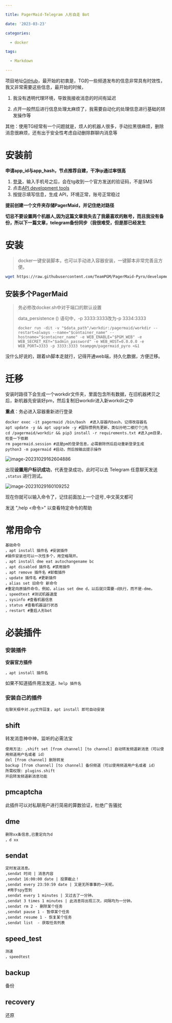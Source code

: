 ```yaml
---

title: PagerMaid-Telegram 人形自走 Bot 

date: '2023-03-23'

categories:

  - docker

tags:

  - Markdown

---
```


项目地址[GitHub](https://github.com/TeamPGM/PagerMaid-Pyro)，最开始的初衷是，TG的一些频道发布的信息非常具有时效性，我又非常需要这些信息，最开始的时候，

1. 我没有透明代理环境，导致我接收消息的时间有延迟

2. 点开一般然后进行信息处理太麻烦了，我需要自动化的处理信息进行基础的转发操作等

   

其他：使用TG经常有一个问题就是，烦人的机器人很多，手动拉黑很麻烦，删除消息很麻烦，还有出于安全性考虑自动删除群聊内消息等



# 安装前

**申请app_id与app_hash，节点推荐自建，干净ip通过率很高**

1. [登录](https://my.telegram.org/auth)，输入手机号之后，会在tg收到一个官方发送的验证码，不是SMS
2. 点击[API development tools](https://my.telegram.org/apps)
3. 按提示填写信息，生成 API，环境正常，账号正常稳过

**提前创建一个文件夹存储PagerMaid，并记住绝对路径**

**切忌不要设置两个机器人,因为这篇文章我失去了我最喜欢的账号，而且我没有备份，所以下一篇文章，telegram备份同步（我很难受，但是那已经发生**

# 安装

> docker一键安装脚本，也可以手动进入容器安装，一键脚本非常完善且方便。

```bash
wget https://raw.githubusercontent.com/TeamPGM/PagerMaid-Pyro/development/utils/docker.sh -O docker.sh && chmod +x docker.sh && bash docker.sh
```

## 安装多个PagerMaid

> 务必修改docker.sh中对于端口的默认设置
>
> data_persistence () 语句中，-p 3333:3333改为-p 3334:3333
>
> ```
> docker run -dit -v "$data_path"/workdir:/pagermaid/workdir --restart=always --name="$container_name" --hostname="$container_name" -e WEB_ENABLE="$PGM_WEB" -e WEB_SECRET_KEY="$admin_password" -e WEB_HOST=0.0.0.0 -e WEB_PORT=3333 -p 3333:3333 teampgm/pagermaid_pyro <&1
> ```

没什么好说的，跟着sh脚本走就行，记得开通web端，持久化数据，方便迁移。

# 迁移

安装时路径下会生成一个workdir文件夹，里面包含所有数据，在旧机器拷贝之后，新机器先安装好pm，然后复制旧workdir进入新workdir之中

**重点**：务必进入容器重新进行登录

```
docker exec -it pagermaid /bin/bash  #进入容器内bash，记得改容器名
apt update -y && apt upgrade -y #国际惯例先更新，类似孙吧二楼打个🦶先
cd /pagermaid/workdir && pip3 install -r requirements.txt #进入pm目录，检查一下依赖
rm pagermaid.session #这是pm的登录信息，必需删除然后启动重新登录生成
python3 -m pagermaid #启动，然后按输出提示操作
```

![image-20231029162604886](http://easyimage.muzi.studio/i/2023/10/29/qw4ni4-0.png)

出现**设置用户标识成功**，代表登录成功，此时可以去 Telegram 任意聊天发送 `,status` 进行测试。



![image-20231029160109252](http://easyimage.muzi.studio/i/2023/10/29/qh9odj-0.png)

现在你就可以输入命令了，记住前面加上一个逗号`,`中文英文都可

发送 ",help <命令>" 以查看特定命令的帮助

# 常用命令

```
基础命令
，apt install 插件名 #安装插件
#插件安装也可以一次性多个，用空格隔开。
，apt install dme eat autochangename bc
，apt disabled 插件名 #禁用插件
，apt remove 插件名 #卸载插件
，update 插件名 #更新插件
，alias set 旧命令 新命令 
#重定向原插件命令，例如，alias set dme d，以后就只需要-d执行，而不是-dme。
，speedtest #测试机器速度
，sysinfo #查看机器信息
，status #查看机器运行状态
，restart #重启人形bot
```

# 必装插件

### 安装插件

**安装官方插件**

```
，apt install 插件名
```

如果不知道插件用法发送`，help 插件名`

### 安装自己的插件

```
在聊天框中对.py文件回复，apt install 即可自动安装
```

## shift

转发消息神中神，监听的必需法宝

```
使用方法: ,shift set [from channel] [to channel] 自动转发频道新消息（可以使用频道用户名或者 id）
del [from channel] 删除转发
backup [from channel] [to channel] 备份频道（可以使用频道用户名或者 id）
所需权限: plugins.shift
开启转发频道新消息功能
```

## pmcaptcha

此插件可以对私聊用户进行简易的算数验证，杜绝广告骚扰

## dme

```
删除xx条信息,已重定向为d
，d xx
```

## sendat 

```
定时发送消息。
,sendat 时间 | 消息内容
,sendat 16:00:00 date | 投票截止！
,sendat every 23:59:59 date | 又是无所事事的一天呢。
 #用于spy签到
,sendat every 1 minutes | 又过去了一分钟。
,sendat 3 times 1 minutes | 此消息将出现三次，间隔均为一分钟。
,sendat rm 2 - 删除某个任务
,sendat pause 1 - 暂停某个任务
,sendat resume 1 - 恢复某个任务
,sendat list  - 获取任务列表
```

## speed_test 

```
测速
，speedtest
```

## backup

备份

## recovery

还原

